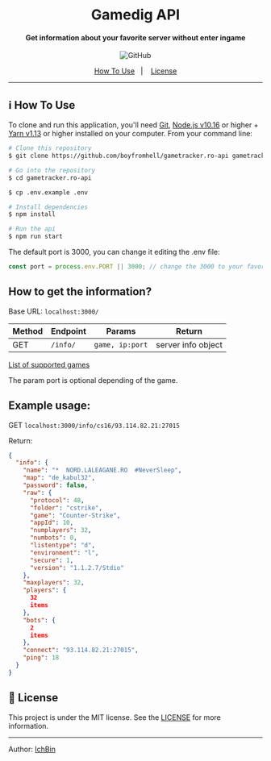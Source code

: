 <h1 align="center">
    Gamedig API
</h1>

<h4 align="center">
  Get information about your favorite server without enter ingame
</h4>
<p align="center">
  <img alt="GitHub" src="https://img.shields.io/github/license/vitogd/gamedig-api.svg">
</p>

<p align="center">
  <a href="#information_source-how-to-use">How To Use</a>&nbsp;&nbsp;&nbsp;|&nbsp;&nbsp;&nbsp;
  <a href="#memo-license">License</a>
</p>

---

## :information_source: How To Use

To clone and run this application, you'll need [Git](https://git-scm.com), [Node.js v10.16](https://nodejs.org/]) or
higher + [Yarn v1.13](https://yarnpkg.com/) or higher installed on your computer. From your command line:

```bash
# Clone this repository
$ git clone https://github.com/boyfromhell/gametracker.ro-api gametracker.ro-api

# Go into the repository
$ cd gametracker.ro-api

$ cp .env.example .env

# Install dependencies
$ npm install

# Run the api
$ npm run start
```

The default port is 3000, you can change it editing the .env file:

```js
const port = process.env.PORT || 3000; // change the 3000 to your favorite port
```

## How to get the information?

Base URL: `localhost:3000/`

| Method | Endpoint | Params          | Return             |
|--------|----------|-----------------|--------------------|
| GET    | `/info/` | `game, ip:port` | server info object |

[List of supported games](/games)

The param port is optional depending of the game.

## Example usage:

GET `localhost:3000/info/cs16/93.114.82.21:27015`

Return:

```json
{
  "info": {
    "name": "*  NORD.LALEAGANE.RO  #NeverSleep",
    "map": "de_kabul32",
    "password": false,
    "raw": {
      "protocol": 48,
      "folder": "cstrike",
      "game": "Counter-Strike",
      "appId": 10,
      "numplayers": 32,
      "numbots": 0,
      "listentype": "d",
      "environment": "l",
      "secure": 1,
      "version": "1.1.2.7/Stdio"
    },
    "maxplayers": 32,
    "players": {
      32
      items
    },
    "bots": {
      2
      items
    },
    "connect": "93.114.82.21:27015",
    "ping": 18
  }
}
```

## :memo: License

This project is under the MIT license. See
the [LICENSE](https://github.com/boyfromhell/gametracker.ro-api/blob/master/LICENSE.md)
for more information.

---

Author: [IchBin](https://www.gametracker.ro)
